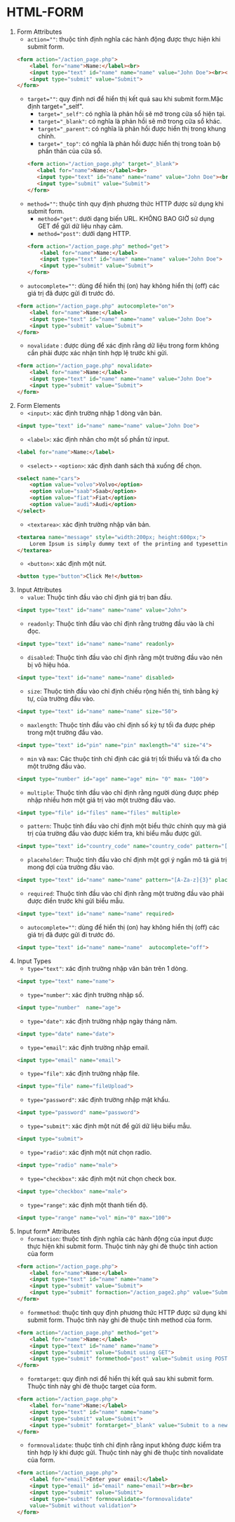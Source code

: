 # HTML-FORM

1. Form Attributes
    - `action=""`: thuộc tính định nghĩa các hành động được thực hiện khi submit form.
    ```html
    <form action="/action_page.php">
        <label for="name">Name:</label><br>
        <input type="text" id="name" name="name" value="John Doe"><br><br>
        <input type="submit" value="Submit">
    </form>
    ```       
    - `target=""`: quy định nơi để hiển thị kết quả sau khi submit form.Mặc định target="_self".
        + `target="_self"`: có nghĩa là phản hồi sẽ mở trong cửa sổ hiện tại.
        + `target="_blank"`: có nghĩa là phản hồi sẽ mở trong cửa sổ khác.
        + `target="_parent"`: có nghĩa là phản hồi được hiển thị trong khung chính.
        + `target="_top"`: có nghĩa là phản hồi được hiển thị trong toàn bộ phần thân của cửa sổ.
         ```html
        <form action="/action_page.php" target="_blank">
            <label for="name">Name:</label><br>
            <input type="text" id="name" name="name" value="John Doe"><br><br>
            <input type="submit" value="Submit">
        </form> 
        ```
    - `method=""`: thuộc tính quy định phương thức HTTP được sử dụng khi submit form.
        + `method="get"`: dưới dạng biến URL. KHÔNG BAO GIỜ sử dụng GET để gửi dữ liệu nhạy cảm.
        + `method="post"`: dưới dạng HTTP.
        ```html 
        <form action="/action_page.php" method="get">
            <label for="name">Name:</label>
            <input type="text" id="name" name="name" value="John Doe">
            <input type="submit" value="Submit">
        </form>
        ``` 
    - `autocomplete=""`: dùng để hiển thị (on) hay không hiển thị (off) các giá trị đã được gửi đi trước đó.
    ```html
    <form action="/action_page.php" autocomplete="on">
        <label for="name">Name:</label>
        <input type="text" id="name" name="name" value="John Doe">
        <input type="submit" value="Submit">
    </form>
    ```
    - `novalidate` : được dùng để xác định rằng dữ liệu trong form không cần phải được xác nhận tính hợp lệ trước khi gửi.
    ```html
    <form action="/action_page.php" novalidate>
        <label for="name">Name:</label>
        <input type="text" id="name" name="name" value="John Doe">
        <input type="submit" value="Submit">
    </form>
    ```
2.  Form Elements
    - `<input>`: xác định trường nhập 1 dòng văn bản.
    ```html
    <input type="text" id="name" name="name" value="John Doe">
    ```
    - `<label>`: xác định nhãn cho một số phần tử input.
    ```html
    <label for="name">Name:</label>
    ```
    - `<select>` - `<option>`: xác định danh sách thả xuống để chọn.
    ```html
    <select name="cars">
        <option value="volvo">Volvo</option>
        <option value="saab">Saab</option>
        <option value="fiat">Fiat</option>
        <option value="audi">Audi</option>
    </select>
    ```
    - `<textarea>`: xác định trường nhập văn bản.
    ```html
    <textarea name="message" style="width:200px; height:600px;">
        Lorem Ipsum is simply dummy text of the printing and typesetting industry. Lorem Ipsum has been the industry's standard dummy text ever since the 1500s, when an unknown printer took a galley of type and scrambled it to make a type specimen book. It has survived not only five centuries.
    </textarea>
    ```
    - `<button>`: xác định một nút.
    ```html
    <button type="button">Click Me!</button>
    ```
3. Input Attributes
    - `value`: Thuộc tính đầu vào chỉ định giá trị ban đầu.
    ```html
    <input type="text" id="name" name="name" value="John">
    ```
    - `readonly`: Thuộc tính đầu vào chỉ định rằng trường đầu vào là chỉ đọc.
    ```html
    <input type="text" id="name" name="name" readonly>
    ```
    - `disabled`: Thuộc tính đầu vào chỉ định rằng một trường đầu vào nên bị vô hiệu hóa.
    ```html
    <input type="text" id="name" name="name" disabled>
    ```
    - `size`: Thuộc tính đầu vào chỉ định chiều rộng hiển thị, tính bằng ký tự, của trường đầu vào.
    ```html
    <input type="text" id="name" name="name" size="50">
    ```
    - `maxlength`: Thuộc tính đầu vào chỉ định số ký tự tối đa được phép trong một trường đầu vào.
    ```html
    <input type="text" id="pin" name="pin" maxlength="4" size="4">
    ```
    - `min` và `max`: Các thuộc tính chỉ định các giá trị tối thiểu và tối đa cho một trường đầu vào.
    ```html
    <input type="number" id="age" name="age" min= "0" max= "100">
    ```
    - `multiple`: Thuộc tính đầu vào chỉ định rằng người dùng được phép nhập nhiều hơn một giá trị vào một trường đầu vào.
    ```html
    <input type="file" id="files" name="files" multiple>
    ```
    - `pattern`: Thuộc tính đầu vào chỉ định một biểu thức chính quy mà giá trị của trường đầu vào được kiểm tra, khi biểu mẫu được gửi.
    ```html
    <input type="text" id="country_code" name="country_code" pattern="[A-Za-z]{3}" title="Three letter country code">
    ```
    - `placeholder`: Thuộc tính đầu vào chỉ định một gợi ý ngắn mô tả giá trị mong đợi của trường đầu vào.
    ```html
    <input type="text" id="name" name="name" pattern="[A-Za-z]{3}" placeholder="Enter name">
    ```
    - `required`: Thuộc tính đầu vào chỉ định rằng một trường đầu vào phải được điền trước khi gửi biểu mẫu.
    ```html
    <input type="text" id="name" name="name" required>
    ```
    - `autocomplete=""`: dùng để hiển thị (on) hay không hiển thị (off) các giá trị đã được gửi đi trước đó.
    ```html
    <input type="text" id="name" name="name"  autocomplete="off">
    ```
4. Input Types
    - `type="text"`: xác định trường nhập văn bản trên 1 dòng.
    ```html
    <input type="text" name="name">
    ```
    - `type="number"`: xác định trường nhập số.
    ```html
    <input type="number"  name="age">
    ```
    - `type="date"`: xác định trường nhập ngày tháng năm.
    ```html
    <input type="date" name="date">
    ```
    - `type="email"`: xác định trường nhập email.
    ```html
    <input type="email" name="email">
    ```
    - `type="file"`: xác định trường nhập file.
    ```html
    <input type="file" name="fileUpload">
    ```
    - `type="password"`: xác định trường nhập mật khẩu.
    ```html
    <input type="password" name="password">
    ```
    - `type="submit"`: xác định một nút để gửi dữ liệu biểu mẫu.
    ```html
    <input type="submit">
    ```
    - `type="radio"`: xác định một nút chọn radio.
    ```html
    <input type="radio" name="male">
    ```
    - `type="checkbox"`: xác định một nút chọn check box.
    ```html
    <input type="checkbox" name="male">
    ```
    - `type="range"`: xác định một thanh tiến độ.
    ```html
    <input type="range" name="vol" min="0" max="100">
    ```
5. Input form* Attributes
    - `formaction`: thuộc tính định nghĩa các hành động của input được thực hiện khi submit form. Thuộc tính này ghi đè thuộc tính action của form
    ```html
    <form action="/action_page.php">
        <label for="name">Name:</label>
        <input type="text" id="name" name="name">
        <input type="submit" value="Submit">
        <input type="submit" formaction="/action_page2.php" value="Submit as Admin">
    </form>
    ```
    - `formmethod`: thuộc tính quy định phương thức HTTP được sử dụng khi submit form. Thuộc tính này ghi đè thuộc tính method của form.
    ```html
    <form action="/action_page.php" method="get">
        <label for="name">Name:</label>
        <input type="text" id="name" name="name">
        <input type="submit" value="Submit using GET">
        <input type="submit" formmethod="post" value="Submit using POST">
    </form>
    ```
    - `formtarget`: quy định nơi để hiển thị kết quả sau khi submit form. Thuộc tính này ghi đè thuộc target của form.
    ```html
    <form action="/action_page.php">
        <label for="name">Name:</label>
        <input type="text" id="name" name="name">
        <input type="submit" value="Submit">
        <input type="submit" formtarget="_blank" value="Submit to a new window/tab">
    </form>
    ```
    - `formnovalidate`: thuộc tính chỉ định rằng input không được kiểm tra tính hợp lý khi được gửi. Thuộc tính này ghi đè thuộc tính novalidate của form.
    ```html
    <form action="/action_page.php">
        <label for="email">Enter your email:</label>
        <input type="email" id="email" name="email"><br><br>
        <input type="submit" value="Submit">
        <input type="submit" formnovalidate="formnovalidate"
        value="Submit without validation">
    </form>
    ```